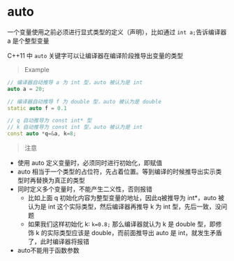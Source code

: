 
&emsp;
# auto
一个变量使用之前必须进行显式类型的定义（声明），比如通过 `int a;`告诉编译器 a 是个整型变量  

C++11 中 `auto` 关键字可以让编译器在编译阶段推导出变量的类型

>Example
```c++
// 编译器自动推导 a 为 int 型，auto 被认为是 int
auto a = 20;    

// 编译器自动推导 f 为 double 型，auto 被认为是 double
static auto f = 0.1    

// q 自动推导为 const int* 型
// k 自动推导为 const int 型，auto 被认为是 int
const auto *q=&a, k=8; 
```

>注意
- 使用 auto 定义变量时，必须同时进行初始化，即赋值
- auto 相当于一个类型的占位符，先占着位置。等到编译的时候推导出实示类型时再替换为真正的类型
- 同时定义多个变量时，不能产生二义性，否则报错
    - 比如上面 q 初始化内容为整型变量的地址，因此q被推导为 int*，auto 被认为是 int 这个实际类型，然后编译器再推导 k 为 int 型，先后一致，没问题
    - 如果我们这样初始化 k∶ `k=0.8;` 那么编译器就认为 k 是 double 型，即修饰 k 的实际类型应该是 double，而前面推导出 auto 是 int，就发生矛盾了，此时编译器将报错
- auto不能用于函数参数

